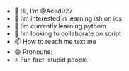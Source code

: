 - 👋 Hi, I’m @Aced927
- 👀 I’m interested in learning ish on ios
- 🌱 I’m currently learning pythom
- 💞️ I’m looking to collaborate on script
- 📫 How to reach me text me
- 😄 Pronouns:
- ⚡ Fun fact: stupid people

<!---
Aced927/Aced927 is a ✨ special ✨ repository because its `README.md` (this file) appears on your GitHub profile.
You can click the Preview link to take a look at your changes.
--->
